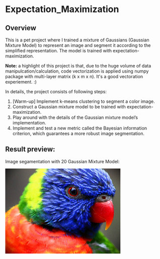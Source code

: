 # Expectation_Maximization

## Overview
This is a pet project where I trained a mixture of Gaussians (Gaussian Mixture Model) to represent an image and segment it according to the simplified representation. The model is trained with expectation-maximization.

**Note:** a highlight of this project is that, due to the huge volume of data manipulcation/calculation, code vectorization is applied using numpy package with multi-layer matrix (k x m x n). It's a good vectoration experiement. :) 

In details, the project consists of following steps: 
1. [Warm-up] Implement k-means clustering to segment a color image.
2. Construct a Gaussian mixture model to be trained with expectation-maximization.
3. Play around with the details of the Gaussian mixture model’s implementation.
4. Implement and test a new metric called the Bayesian information criterion, which guarantees a more robust image segmentation.

## Result preview: 
Image segamentation with 20 Gaussian Mixture Model:

![bird_color](images/bird_color_24.png)
